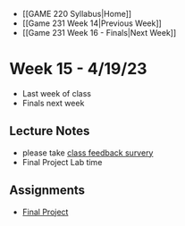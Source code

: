 - [[GAME 220 Syllabus|Home]]
- [[Game 231 Week 14|Previous Week]]
- [[Game 231 Week 16 - Finals|Next Week]]

# Week 15 - 4/19/23
- Last week of class
- Finals next week

## Lecture Notes
- please take [class feedback survery](https://apu.campuslabs.com/eval-home/direct/9083353)
- Final Project Lab time
 
## Assignments
- [Final Project](https://github.com/APUGames/Game-220-Final-Project)
